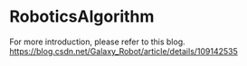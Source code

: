 # RoboticsAlgorithm
For more introduction, please refer to this blog.
https://blog.csdn.net/Galaxy_Robot/article/details/109142535
